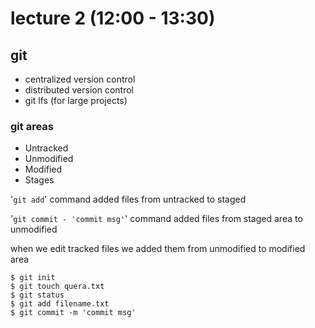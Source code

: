 # lecture 2 (12:00 - 13:30)

## git 

+ centralized version control
+ distributed version control
+ git lfs (for large projects)
  
### git areas

+ Untracked
+ Unmodified
+ Modified
+ Stages


'`git add`' command added files from untracked to staged

'`git commit - 'commit msg'`' command added files from staged area to unmodified

when we edit tracked files we added them from unmodified to modified area

``` console
$ git init
$ git touch quera.txt
$ git status 
$ git add filename.txt
$ git commit -m 'commit msg'
```